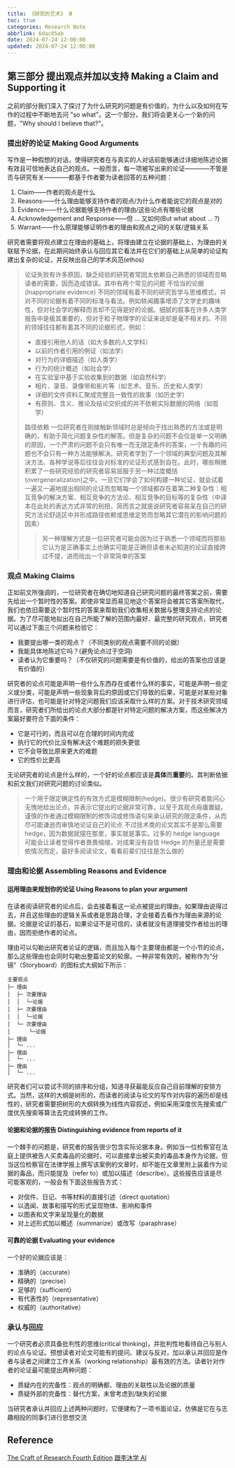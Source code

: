 ```yaml
---
title: 《研究的艺术》 Ⅲ
toc: true
categories: Research Note
abbrlink: 6dac85ab
date: 2024-07-24 12:00:00
updated: 2024-07-24 12:00:00
---
```


## 第三部分 提出观点并加以支持 Making a Claim and Supporting it

之前的部分我们深入了探讨了为什么研究的问题是有价值的，为什么以及如何在写作的过程中不断地去问 "so what"。这一个部分，我们将会更关心一个新的问题，"Why should I believe that?"。

### 提出好的论证 Making Good Arguments

写作是一种假想的对话，使得研究者在与真实的人对话前能够通过详细地陈述论据有效且可信地表达自己的观点。一般而言，每一项被写出来的论证————不管是否与研究有关————都基于作者要为读者回答的五种问题：

1. Claim——作者的观点是什么
2. Reasons——什么理由能够支持作者的观点/为什么作者能说它的观点是对的
3. Evidence——什么论据能够支持作者的理由/这些论点有哪些论据
4. Acknowledgement and Response——但 ... 又如何(But what about ... ?)
5. Warrant——什么原理能够证明作者的理由和观点之间的关联/逻辑关系

研究者需要将观点建立在理由的基础上，将理由建立在论据的基础上，为理由的关联赋予论据，在此期间始终承认与回应其它看法并在它们的基础上从简单的论证构建出复杂的论证，并反映出自己的学术风范(ethos)

> 论证失败有许多原因，缺乏经验的研究者常因太依赖自己熟悉的领域而忽略读者的需要，因而造成错误。其中有两个常见的问题
> 不恰当的论据 (Inappropriate evidence)
> 不同的领域有着不同的研究哲学与思维模式，并对不同的论据有着不同的标准与看法。例如轶闻趣事增添了文学史的趣味性，但对社会学的解释而言却不见得是好的论据。细腻的叙事在许多人类学报告中是极其重要的，但对于粒子物理学的论证来说却是毫不相关的。不同的领域往往都有着其不同的论据形式，例如：
>
> - 直接引用他人的话（如大多数的人文学科）
> - 以前的作者引用的例证（如法学）
> - 对行为的详细描述（如人类学）
> - 行为的统计概述（如社会学）
> - 在实验室中基于实验收集到的数据（如自然科学）
> - 相片、录音、录像带和影片等（如艺术、音乐、历史和人类学）
> - 详细的文件资料汇聚成完整且一致性的故事（如历史学）
> - 有原则、含义、推论及结论交织成的并不依赖实际数据的网络（如哲学）
>
> 路径依赖
> 一位研究者在刚接触新领域时总是倾向于找出熟悉的方法或是明确的，有助于简化问题复杂性的解答。但是复杂的问题不会仅是单一又明确的原因，一个严肃的问题不会只有唯一而无限定条件的答案，一个有趣的问题也不会只有一种方法能够解决。研究者学到了一个领域的典型问题及其解决方法、各种学说等后往往会对标准的论证形式感到自在。此时，哪些稍微积累了一些研究经验的研究者容易屈服于另一种过度概括(overgeneralization)之中。一旦它们学会了如何构建一种论证，就会试着一遍又一遍地提出相同的论证而忽略每一个领域都存在着第二种复杂性：相互竞争的解决方案、相互竞争的方法论、相互竞争的目标等的复杂性（中译本在此处的表达方式非常的别扭，简而言之就是说研究者容易呆在自己的研究方法论舒适区中并形成路径依赖或思维定势而忽略其它潜在的影响问题的因素）
> > 另一种理解方式是一位研究者可能会因为过于熟悉一个领域而将那些它认为是正确事实上也确实可能是正确但读者未必知道的论证直接跨过不提，进而给出一个非常简单的答案

### 观点 Making Claims

正如前文所强调的，一位研究者在确切地知道自己研究问题的最终答案之前，需要先给出一个暂时性的答案。即使非常显而易见地这个答案将会被其它答案所取代，我们也依旧需要这个暂时性的答案来帮助我们收集相关数据与整理支持论点的论据。为了尽可能地拟出在自己所能了解的范围内最好、最完整的研究观点，研究者可以通过下面三个问题来检验它：

- 我要提出哪一类的观点？（不同类别的观点需要不同的论据）
- 我能具体地陈述它吗？(避免论点过于空洞)
- 读者认为它重要吗？（不仅研究的问题需要是有价值的，给出的答案也应该是有价值的）

研究者的论点可能是声明一些什么东西存在或者什么样的事实，可能是声明一些定义或分类，可能是声明一些现象背后的原因或它们导致的后果，可能是对某些对象进行评估，也可能是针对特定问题我们应该采取什么样的方案。对于技术研究领域而言，研究者们所给出的论点大部分都是针对特定问题的解决方案，而这些解决方案最好要符合下面的条件：

- 它是可行的，而且可以在合理的时间内完成
- 执行它的代价比没有解决这个难题的损失更低
- 它不会导致比原来更大的难题
- 它的性价比更高

无论研究者的论点是什么样的，一个好的论点都应该是**具体**而**重要**的。其判断依据和前文我们对研究问题的讨论类似。

> 一个用于限定确定性的有效方式是模糊限制(hedge)。很少有研究者能问心无愧地给出论点，并表示它提出的论据非常可靠，以至于其观点毋庸置疑。谨慎的作者通过模糊限制的修饰词或修饰语句来承认研究的限定条件，从而尽可能谦逊而审慎地论证自己的论点
> 不过技术类的论文其实不是那么需要 hedge，因为数据就摆在那里，事实就是事实。过多的 hedge language 可能会让读者觉得作者畏畏缩缩，对成果没有自信
> Hedge 的剂量还是需要依情况而定，最好多阅读论文，看看前辈们往往是怎么做的

### 理由和论据 Assembling Reasons and Evidence

#### 运用理由来规划你的论证 Using Reasons to plan your argument

在读者阅读研究者的论点后，会去接着看这一论点被提出的理由，如果理由说得过去，并且这些理由的逻辑关系或者是思路合理，才会接着去看作为理由来源的论据。论据是论证的基石，如果论证不是可信的，读者就没有道理接受作者给出的理由，因而拒绝作者的论点。

理由可以勾勒出研究者论证的逻辑，而且加入每个主要理由都是一个小节的论点，那么这些理由也会同时勾勒出整篇论文的轮廓。一种非常有效的，被称作为“分镜”（Storyboard）的图标式大纲如下所示：

```plaintext
主要观点
├─ 理由
│  ├─ 次要理由
│  │  └─论据
│  ├─ 次要理由
│  │  └─论据
│  └─ 次要理由
│      └─论据
├─ 理由
│  └─ ...
├─ 理由
│  └─ ...
├─ 理由
│  └─ ...
```

研究者们可以尝试不同的排序和分组，知道寻获最能反应自己目前理解的安排方式。当然，这样的大纲是树形的，而读者的阅读与论文的写作对内容的遍历却是线性的，研究者需要把树形的大纲转换为线性内容叙述，例如采用深度优先搜索或广度优先搜索等算法去完成转换的工作。

#### 论据和论据的报告 Distinguishing evidence from reports of it

一个棘手的问题是，研究者的报告很少包含实际论据本身。例如当一位检察官在法庭上提供被告人买卖毒品的论据时，可以直接拿出被买卖的毒品本身作为论据，但当这位检察官在法律学报上撰写该案例的文章时，却不能在文章里附上装着作为论据的毒品，而只能提及（refer to）或加以描述（describe）。这些报告应该是尽可能客观的，一般会有下面这些报告方式：

- 对信件、日记、书等材料的直接引述（direct quotation）
- 以逸闻、故事和描写的形式呈现物体、影响和事件
- 以图表和文字来呈现量化的数据
- 对上述形式加以概述（summarize）或改写（paraphrase）

#### 可靠的论据 Evaluating your evidence

一个好的论据应该是：

- 准确的（accurate）
- 精确的（precise）
- 足够的（sufficient）
- 有代表性的（representative）
- 权威的（authoritative）

### 承认与回应

一个研究者必须具备批判性的思维(critical thinking)，并批判性地看待自己与别人的论点与论证。预想读者对论文可能有的提问、建议与反对，加以承认并回应是作者与读者之间建立工作关系（working relationship）最有效的方法。读者针对作者的论证最可能提出两种问题：

- 质疑内在的完备性：观点的明确都、理由的关联性以及论据的质量
- 质疑外部的完备性：替代方案，未曾考虑到/缺失的论据

当研究者承认并回应上述两种问题时，它便建构了一项书面论证，仿佛是它在与志趣相投的同事们进行思想交流

## Reference

[The Craft of Research Fourth Edition](https://cdn.gecacademy.cn/oa/upload/2021-01-20%2011-49-03-The_Craft_of_Research_Fourth_Edition_-_Wayne_C_Booth.pdf)
[跟李沐学 AI](https://b23.tv/dCZ7ss6)
